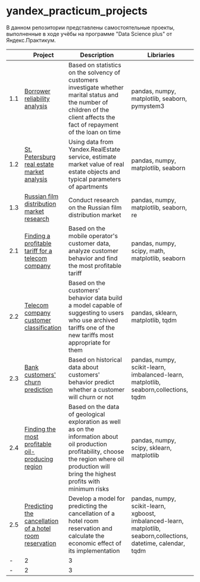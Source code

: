 # yandex_practicum_projects

В данном репозитории представлены самостоятельные проекты, выполненные в ходе учёбы на программе "Data Science plus" от Яндекс.Практикум.  

|     | Project                                    | Description | Libriaries |
| --- | ------------------------------------------ | ----------- | ---------- |
| 1.1 | [Borrower reliability analysis](https://github.com/Stanislav9801/yandex_practicum_home_projects/blob/master/1_2_borrower_reliability_analysis)  | Based on statistics on the solvency of customers investigate whether marital status and the number of children of the client affects the fact of repayment of the loan on time                                    | pandas, numpy, matplotlib, seaborn, pymystem3         |
| 1.2 | [St. Petersburg real estate market analysis](https://github.com/Stanislav9801/yandex_practicum_home_projects/blob/master/1_3_spb_real_estate_market_analysis) | Using data from Yandex.RealEstate service, estimate market value of real estate objects and typical parameters of apartments   | pandas, numpy, matplotlib, seaborn |
| 1.3 | [Russian film distribution market research](https://github.com/Stanislav9801/yandex_practicum_home_projects/blob/master/1_4_russian_film_distribution_market_research)  | Conduct research on the Russian film distribution market | pandas, numpy, matplotlib, seaborn, re
| 2.1 | [Finding a profitable tariff for a telecom company](https://github.com/Stanislav9801/yandex_practicum_home_projects/blob/master/2_1_finding_profitable_tariff_for_telecom_company)  | Based on the mobile operator's customer data, analyze customer behavior and find the most profitable tariff | pandas, numpy, scipy, math, matplotlib, seaborn
| 2.2  | [Telecom company customer classification](https://github.com/Stanislav9801/yandex_practicum_home_projects/blob/master/2_2_telecom_company_customer_classification) | Based on the customers' behavior data build a model capable of suggesting to users who use archived tariffs one of the new tariffs most appropriate for them | pandas, sklearn, matplotlib, tqdm
| 2.3  | [Bank customers' churn prediction](https://github.com/Stanislav9801/yandex_practicum_home_projects/tree/blob/2_3_bank_customers_churn_prediction) | Based on historical data about customers' behavior predict whether a customer will churn or not | pandas, numpy, scikit-learn, imbalanced-learn, matplotlib, seaborn,collections, tqdm
| 2.4 | [Finding the most profitable oil-producing region](https://github.com/Stanislav9801/yandex_practicum_home_projects/blob/master/2_4_finding_most_profitable_oil_producing_region) | Based on the data of geological exploration as well as on the information about oil production profitability, choose the region where oil production will bring the highest profits with minimum risks |  pandas, numpy, scipy, sklearn, matplotlib
| 2.5 | [Predicting the cancellation of a hotel room reservation](https://github.com/Stanislav9801/yandex_practicum_home_projects/blob/master/2_5_predicting_cancellation_of_hotel_room_reservation) | Develop a model for predicting the cancellation of a hotel room reservation and calculate the economic effect of its implementation | pandas, numpy, scikit-learn, xgboost, imbalanced-learn, matplotlib, seaborn,collections, datetime, calendar, tqdm
| -   | 2                                          | 3           |
| -   | 2                                          | 3           |  
